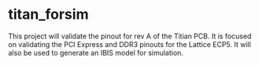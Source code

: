 titan_forsim
============

This project will validate the pinout for rev A of the Titian PCB. It is focused on validating the PCI Express and DDR3 pinouts for the Lattice ECP5. It will also be used to generate an IBIS model for simulation.
